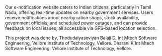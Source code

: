  Our e-notification website caters to Indian citizens, particularly in Tamil Nadu, offering real-time updates on nearby government services. Users receive notifications about nearby ration shops, stock availability, government officials, and scheduled power outages, and can provide feedback on local issues, all accessible via GPS-based location selection.

This project was done by,
Thodudaiyaseviyan Balaji D, Int Mtech Software Engineering, Vellore Institute of Technology, Vellore.
Dharani K,Int Mtech Software Engineering, Vellore Institute of Technology, Vellore.
